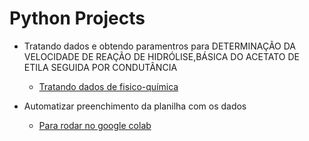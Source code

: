 # Python Projects

- Tratando dados e obtendo paramentros para DETERMINAÇÃO DA VELOCIDADE DE REAÇÃO DE HIDRÓLISE,BÁSICA DO ACETATO DE ETILA SEGUIDA POR CONDUTÂNCIA

  - <a href="https://github.com/gladistory/Python_projects-/blob/main/tratamento_de_dados_FSC_QMC.py">Tratando dados de fisico-química</a>

- Automatizar preenchimento da planilha com os dados

  - <a href="https://github.com/gladistory/Python_projects-/blob/main/Automatizar_preenchimento.py">Para rodar no google colab</a>

